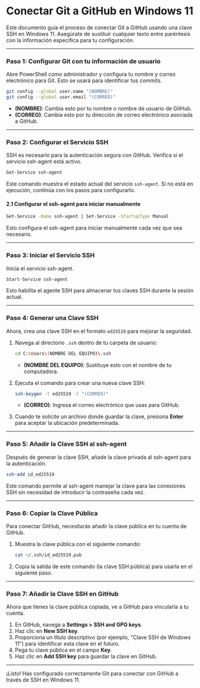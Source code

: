 
# Conectar Git a GitHub en Windows 11

Este documento guía el proceso de conectar Git a GitHub usando una clave SSH en Windows 11. Asegúrate de sustituir cualquier texto entre paréntesis con la información específica para tu configuración.

---

### Paso 1: Configurar Git con tu información de usuario
Abre PowerShell como administrador y configura tu nombre y correo electrónico para Git. Esto se usará para identificar tus commits.

```bash
git config --global user.name "(NOMBRE)"
git config --global user.email "(CORREO)"
```

- **(NOMBRE)**: Cambia esto por tu nombre o nombre de usuario de GitHub.
- **(CORREO)**: Cambia esto por tu dirección de correo electrónico asociada a GitHub.

---

### Paso 2: Configurar el Servicio SSH
SSH es necesario para la autenticación segura con GitHub. Verifica si el servicio ssh-agent está activo.

```bash
Get-Service ssh-agent
```

Este comando muestra el estado actual del servicio `ssh-agent`. Si no está en ejecución, continúa con los pasos para configurarlo.

#### 2.1 Configurar el ssh-agent para iniciar manualmente

```bash
Get-Service -Name ssh-agent | Set-Service -StartupType Manual
```

Esto configura el ssh-agent para iniciar manualmente cada vez que sea necesario.

---

### Paso 3: Iniciar el Servicio SSH
Inicia el servicio ssh-agent.

```bash
Start-Service ssh-agent
```

Esto habilita el agente SSH para almacenar tus claves SSH durante la sesión actual.

---

### Paso 4: Generar una Clave SSH
Ahora, crea una clave SSH en el formato `ed25519` para mejorar la seguridad.

1. Navega al directorio `.ssh` dentro de tu carpeta de usuario:

    ```bash
    cd C:\Users\(NOMBRE DEL EQUIPO)\.ssh
    ```

    - **(NOMBRE DEL EQUIPO)**: Sustituye esto con el nombre de tu computadora.

2. Ejecuta el comando para crear una nueva clave SSH:

    ```bash
    ssh-keygen -t ed25519 -C "(CORREO)"
    ```

    - **(CORREO)**: Ingresa el correo electrónico que usas para GitHub.

3. Cuando te solicite un archivo donde guardar la clave, presiona **Enter** para aceptar la ubicación predeterminada.

---

### Paso 5: Añadir la Clave SSH al ssh-agent
Después de generar la clave SSH, añade la clave privada al ssh-agent para la autenticación.

```bash
ssh-add id_ed25519
```

Este comando permite al ssh-agent manejar la clave para las conexiones SSH sin necesidad de introducir la contraseña cada vez.

---

### Paso 6: Copiar la Clave Pública
Para conectar GitHub, necesitarás añadir la clave pública en tu cuenta de GitHub.

1. Muestra la clave pública con el siguiente comando:

    ```bash
    cat ~/.ssh/id_ed25519.pub
    ```

2. Copia la salida de este comando (la clave SSH pública) para usarla en el siguiente paso.

---

### Paso 7: Añadir la Clave SSH en GitHub
Ahora que tienes la clave pública copiada, ve a GitHub para vincularla a tu cuenta.

1. En GitHub, navega a **Settings > SSH and GPG keys**.
2. Haz clic en **New SSH key**.
3. Proporciona un título descriptivo (por ejemplo, "Clave SSH de Windows 11") para identificar esta clave en el futuro.
4. Pega tu clave pública en el campo **Key**.
5. Haz clic en **Add SSH key** para guardar la clave en GitHub.

---

¡Listo! Has configurado correctamente Git para conectar con GitHub a través de SSH en Windows 11.
